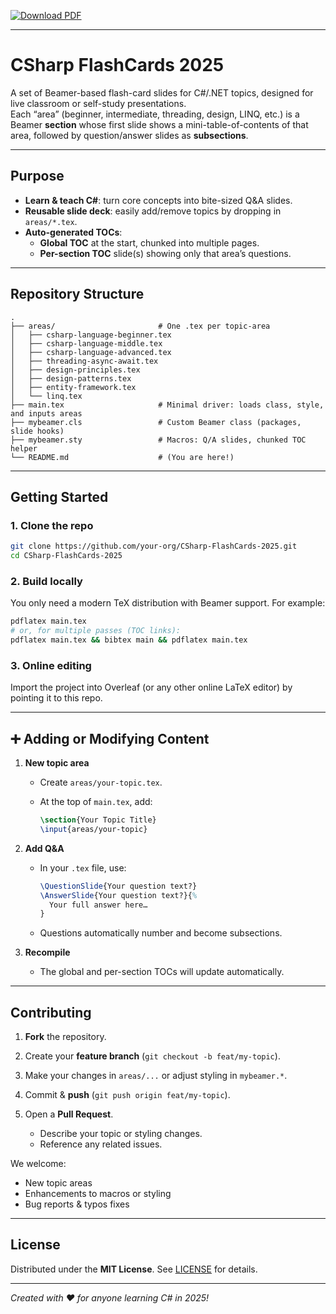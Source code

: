 [![Download PDF](https://img.shields.io/badge/PDF-download-blue)](https://github.com/konradcinkusz/csharp-flashcards/releases/latest/download/main.pdf)

---

# CSharp FlashCards 2025

A set of Beamer-based flash-card slides for C\#/.NET topics, designed for live classroom or self-study presentations.  
Each “area” (beginner, intermediate, threading, design, LINQ, etc.) is a Beamer **section** whose first slide shows a mini-table-of-contents of that area, followed by question/answer slides as **subsections**.

---

## Purpose

- **Learn & teach C\#**: turn core concepts into bite-sized Q&A slides.
- **Reusable slide deck**: easily add/remove topics by dropping in `areas/*.tex`.
- **Auto-generated TOCs**:
  - **Global TOC** at the start, chunked into multiple pages.
  - **Per-section TOC** slide(s) showing only that area’s questions.

---

## Repository Structure

```text
.
├── areas/                       # One .tex per topic-area
│   ├── csharp-language-beginner.tex
│   ├── csharp-language-middle.tex
│   ├── csharp-language-advanced.tex
│   ├── threading-async-await.tex
│   ├── design-principles.tex
│   ├── design-patterns.tex
│   ├── entity-framework.tex
│   └── linq.tex
├── main.tex                     # Minimal driver: loads class, style, and inputs areas
├── mybeamer.cls                 # Custom Beamer class (packages, slide hooks)
├── mybeamer.sty                 # Macros: Q/A slides, chunked TOC helper
└── README.md                    # (You are here!)
````

---

## Getting Started

### 1. Clone the repo

```bash
git clone https://github.com/your-org/CSharp-FlashCards-2025.git
cd CSharp-FlashCards-2025
```

### 2. Build locally

You only need a modern TeX distribution with Beamer support. For example:

```bash
pdflatex main.tex
# or, for multiple passes (TOC links):
pdflatex main.tex && bibtex main && pdflatex main.tex
```

### 3. Online editing

Import the project into Overleaf (or any other online LaTeX editor) by pointing it to this repo.

---

## ➕ Adding or Modifying Content

1. **New topic area**

   * Create `areas/your-topic.tex`.
   * At the top of `main.tex`, add:

     ```latex
     \section{Your Topic Title}
     \input{areas/your-topic}
     ```
2. **Add Q\&A**

   * In your `.tex` file, use:

     ```latex
     \QuestionSlide{Your question text?}
     \AnswerSlide{Your question text?}{%
       Your full answer here…
     }
     ```
   * Questions automatically number and become subsections.
3. **Recompile**

   * The global and per-section TOCs will update automatically.

---

## Contributing

1. **Fork** the repository.
2. Create your **feature branch** (`git checkout -b feat/my-topic`).
3. Make your changes in `areas/...` or adjust styling in `mybeamer.*`.
4. Commit & **push** (`git push origin feat/my-topic`).
5. Open a **Pull Request**.

   * Describe your topic or styling changes.
   * Reference any related issues.

We welcome:

* New topic areas
* Enhancements to macros or styling
* Bug reports & typos fixes

---

## License

Distributed under the **MIT License**. See [LICENSE](LICENSE) for details.

---

*Created with ♥ for anyone learning C# in 2025!*